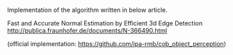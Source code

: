 Implementation of the algorithm written in below article.

Fast and Accurate Normal Estimation by Efficient 3d Edge Detection
http://publica.fraunhofer.de/documents/N-366490.html

(official implementation: https://github.com/ipa-rmb/cob_object_perception)
